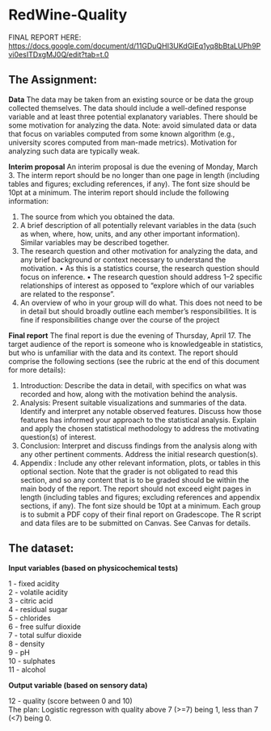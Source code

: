 # RedWine-Quality

FINAL REPORT HERE: https://docs.google.com/document/d/11GDuQHI3UKdGlEq1yq8bBtaLUPh9Pvi0esITDxgMJ0Q/edit?tab=t.0

## The Assignment:

**Data**
The data may be taken from an existing source or be data the group collected themselves. The data should
include a well-defined response variable and at least three potential explanatory variables. There should be
some motivation for analyzing the data.
Note: avoid simulated data or data that focus on variables computed from some known algorithm (e.g.,
university scores computed from man-made metrics). Motivation for analyzing such data are typically weak.

**Interim proposal**
An interim proposal is due the evening of Monday, March 3. The interm report should be no longer than
one page in length (including tables and figures; excluding references, if any). The font size should be 10pt
at a minimum. The interim report should include the following information:
1. The source from which you obtained the data.
2. A brief description of all potentially relevant variables in the data (such as when, where, how, units,
and any other important information). Similar variables may be described together.
3. The research question and other motivation for analyzing the data, and any brief background or context
necessary to understand the motivation.
• As this is a statistics course, the research question should focus on inference.
• The research question should address 1–2 specific relationships of interest as opposed to “explore
which of our variables are related to the response”.
4. An overview of who in your group will do what. This does not need to be in detail but should broadly
outline each member’s responsibilities. It is fine if responsibilities change over the course of the project

**Final report**
The final report is due the evening of Thursday, April 17. The target audience of the report is someone
who is knowledgeable in statistics, but who is unfamiliar with the data and its context. The report should
comprise the following sections (see the rubric at the end of this document for more details):
1. Introduction: Describe the data in detail, with specifics on what was recorded and how, along with the
motivation behind the analysis.
2. Analysis: Present suitable visualizations and summaries of the data. Identify and interpret any notable
observed features. Discuss how those features has informed your approach to the statistical analysis.
Explain and apply the chosen statistical methodology to address the motivating question(s) of interest.
3. Conclusion: Interpret and discuss findings from the analysis along with any other pertinent comments.
Address the initial research question(s).
4. Appendix : Include any other relevant information, plots, or tables in this optional section. Note that
the grader is not obligated to read this section, and so any content that is to be graded should be
within the main body of the report.
The report should not exceed eight pages in length (including tables and figures; excluding references and
appendix sections, if any). The font size should be 10pt at a minimum. Each group is to submit a PDF
copy of their final report on Gradescope. The R script and data files are to be submitted on Canvas. See
Canvas for details.

## The dataset: 

**Input variables (based on physicochemical tests)**

1 - fixed acidity \
2 - volatile acidity \
3 - citric acid \
4 - residual sugar \
5 - chlorides \
6 - free sulfur dioxide \
7 - total sulfur dioxide \
8 - density \
9 - pH \
10 - sulphates \
11 - alcohol 

**Output variable (based on sensory data)**

12 - quality (score between 0 and 10) \
The plan: Logistic regresson with quality above 7 (>=7) being 1, less than 7 (<7) being 0.  

